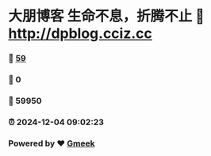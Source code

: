 # 大朋博客 生命不息，折腾不止 :link: http://dpblog.cciz.cc 
### :page_facing_up: [59](http://dpblog.cciz.cc/tag.html) 
### :speech_balloon: 0 
### :hibiscus: 59950 
### :alarm_clock: 2024-12-04 09:02:23 
### Powered by :heart: [Gmeek](https://github.com/Meekdai/Gmeek)
